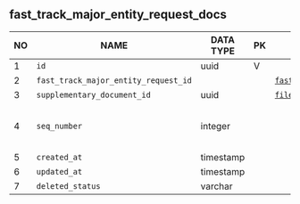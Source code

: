 fast_track_major_entity_request_docs
----------------------------


NO | NAME | DATA TYPE | PK | FK | DESCRIPTION            
---|------|-----------|----|----|-------------
1|`id` | uuid | V |  | autogen
2|`fast_track_major_entity_request_id` |  |  | [`fast_track_major_entity_requests`](fast_track_major_entity_requests.md) | 
3|`supplementary_document_id` | uuid |  | [`file_storage`](file_storage.md) | 
4|`seq_number` | integer |  |  | Sequential number of this attached document within one fast_track_immediate_request
5|`created_at` | timestamp |  |  | 
6|`updated_at` | timestamp |  |  | 
7|`deleted_status` | varchar |  |  | ACTIVE, DELETED
